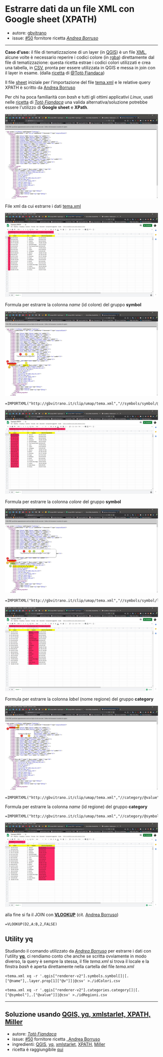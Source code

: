 # Estrarre dati da un file XML con Google sheet (XPATH)

* autore: [gbvitrano](https://twitter.com/gbvitrano)
* issue: [#50](https://github.com/opendatasicilia/tansignari/issues/50) fornitore ricetta _[Andrea Borruso](https://twitter.com/aborruso?lang=it)_


---

**Caso d'uso:** il file di tematizzazione di un layer (in [QGIS](https://qgis.org/it/site/)) è un file [XML](https://it.wikipedia.org/wiki/XML), alcune volte è necessario reperire i codici colore (in [rgba](https://it.wikipedia.org/wiki/RGBA)) direttamente dal file di tematizzazione: questa ricetta estrae i codici colori utilizzati e crea una tabella, in [CSV](https://it.wikipedia.org/wiki/Comma-separated_values), pronta per essere utilizzata in QGIS e messa in join con il layer in esame. (dalla [ricetta](https://tansignari.readthedocs.io/it/latest/ricette/script/Estrarre_dati_da_file_XML.html#utility-xmlstarlet-con-linguaggio-xpath) di [@Totò Fiandaca](https://twitter.com/totofiandaca?lang=it))

Il file [sheet](https://docs.google.com/spreadsheets/d/1tjXYrhP2nggPxML3Vay2Ycab7ikACQ95scRHLjo_GYc/edit#gid=0) iniziale per l'importazione del file [tema.xml](https://gist.githubusercontent.com/aborruso/5452bbecbacfce8ac61b5cc8165ac0d4/raw/0b0243ac25361726fd1a112e8bdea7920d1d487b/tema.xml) e le relative query XPATH è scritto da [Andrea Borruso](https://twitter.com/aborruso?lang=it)

Per chi ha poca familiarità con *bash* e tutti gli ottimi applicativi *Linux*, usati nelle [ricetta](http://tansignari.opendatasicilia.it/it/latest/ricette/script/Estrarre_dati_da_file_XML.html) di _[Totò Fiandaca](https://twitter.com/totofiandaca?lang=it)_ una valida alternativa/soluzione potrebbe essere l'utilizzo di **Google sheet** e **XPath**.

![](/img/xpath/xml_00.jpg)

File xml da cui estrarre i dati [tema.xml](http://gbvitrano.it/clip/umap/tema.xml)

![](/img/xpath/sheet_01.jpg)

Formula per estrarre la colonna *name* (id colore) del gruppo **symbol**

![](/img/xpath/xml_01.jpg)

```
=IMPORTXML("http://gbvitrano.it/clip/umap/tema.xml","//symbols/symbol/@name")
```

![](/img/xpath/sheet_02.jpg)

Formula per estrarre la colonna *colore* del gruppo **symbol**

![](/img/xpath/xml_02.jpg)

```
=IMPORTXML("http://gbvitrano.it/clip/umap/tema.xml","//symbols/symbol/layer/prop[@k='color']/@v")
```

![](/img/xpath/sheet_03.jpg)

Formula per estrarre la colonna *label* (nome regione) del gruppo **category**

![](/img/xpath/xml_03.jpg)
```
=IMPORTXML("http://gbvitrano.it/clip/umap/tema.xml","//category/@value")
```
Formula per estrarre la colonna *name* (id regione) del gruppo **category**
```
=IMPORTXML("http://gbvitrano.it/clip/umap/tema.xml","//category/@symbol")
```
![](/img/xpath/sheet_04.jpg)

alla fine si fa il JOIN con **[VLOOKUP](https://support.google.com/docs/answer/3093318?hl=it&authuser=1)** (cit. [Andrea Borruso](https://twitter.com/aborruso?lang=it))

```
=VLOOKUP(D2,A:B,2,FALSE)
```

## Utility yq
Studiando il comando utilizzato da _[Andrea Borruso](https://twitter.com/aborruso?lang=it)_ per estrarre i dati con l'utility **[yq](https://stedolan.github.io/jq/)**, ci rendiamo conto che anche se scritta ovviamente in modo diverso, la query è sempre la stessa, il file *tema.xml* si trova il locale e la finstra *bash* è aperta direttamente nella cartella del file *tema.xml*

```
<tema.xml xq -r '.qgis["renderer-v2"].symbols.symbol[]|[.["@name"],.layer.prop[1]["@v"]]|@csv' >./idColori.csv
```
```
<tema.xml xq -r '.qgis["renderer-v2"].categories.category[]|[.["@symbol"],.["@value"]]|@csv' >./idRegioni.csv
```

---

## Soluzione usando [QGIS, yq, xmlstarlet, XPATH, Miller](https://tansignari.readthedocs.io/it/latest/ricette/script/Estrarre_dati_da_file_XML.html#utility-xmlstarlet-con-linguaggio-xpath)

* autore: _[Totò Fiandaca](https://twitter.com/totofiandaca?lang=it)_
* issue: [#50](https://github.com/opendatasicilia/tansignari/issues/50) fornitore ricetta _[Andrea Borruso](https://twitter.com/aborruso?lang=it)
* ingredienti: [QGIS](https://qgis.org/it/site/), [yq](https://github.com/kislyuk/yq), [xmlstarlet](http://xmlstar.sourceforge.net/doc/UG/xmlstarlet-ug.html), [XPATH](https://www.w3schools.com/xml/xpath_intro.asp), [Miller](https://github.com/johnkerl/miller)
* ricetta è raggiungibile [qui](http://tansignari.opendatasicilia.it/it/latest/ricette/script/Estrarre_dati_da_file_XML.html)


